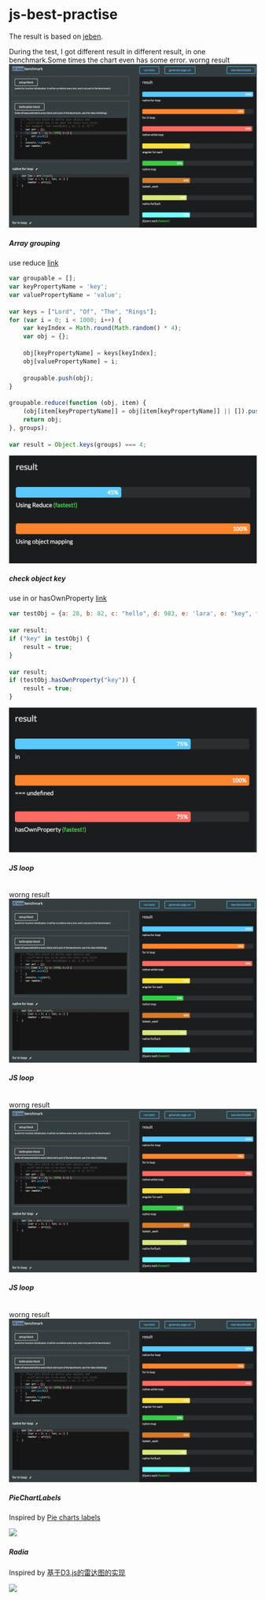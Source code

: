 # js-best-practise
The result is based on [jeben](http://jsben.ch/browse).

During the test, I got different result in different result, in one benchmark.Some times the chart even has some error.
worng result
![](img/C8227164-B8C0-4E65-B0B8-A1962B0E4E58.png)

##### Array grouping

use reduce [link](http://jsben.ch/hVhEV)

```js
var groupable = [];
var keyPropertyName = 'key';
var valuePropertyName = 'value';

var keys = ["Lord", "Of", "The", "Rings"];
for (var i = 0; i < 1000; i++) {
    var keyIndex = Math.round(Math.random() * 4);
    var obj = {};

    obj[keyPropertyName] = keys[keyIndex];
    obj[valuePropertyName] = i;

    groupable.push(obj);
}

groupable.reduce(function (obj, item) {
    (obj[item[keyPropertyName]] = obj[item[keyPropertyName]] || []).push(item);
    return obj;
}, groups);

var result = Object.keys(groups) === 4;

```
![](img/C40D36AC-7E9F-48C9-BE89-7F1D5158FDE5.png)

##### check object key
use in or hasOwnProperty [link](http://jsben.ch/WqlIl)

```js
var testObj = {a: 28, b: 82, c: "hello", d: 983, e: 'lara', o: "key", f: '82828', g: 8};

var result;
if ("key" in testObj) {
    result = true;
}

var result;
if (testObj.hasOwnProperty("key")) {
    result = true;
}

```
![](img/0590FE53-F2C4-4C5D-90E3-5B1CC07EC697.png)

##### JS loop
```js

```
worng result
![](img/C8227164-B8C0-4E65-B0B8-A1962B0E4E58.png)

##### JS loop
```js

```
worng result
![](img/C8227164-B8C0-4E65-B0B8-A1962B0E4E58.png)

##### JS loop
```js

```
worng result
![](img/C8227164-B8C0-4E65-B0B8-A1962B0E4E58.png)



##### PieChartLabels
Inspired by [Pie charts labels](http://bl.ocks.org/dbuezas/9306799)

![](preview/pieLabel.png)

##### Radia
Inspired by [基于D3.js的雷达图的实现](http://xgfe.github.io/2015/11/24/chenwubai/d3-basicCharts-radar/)

![](preview/radia.png)
